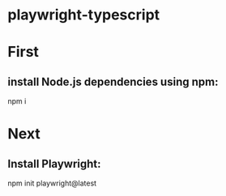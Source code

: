 # playwright-typescript
# First
## install Node.js dependencies using npm:
npm i

# Next 
## Install Playwright:
npm init playwright@latest
